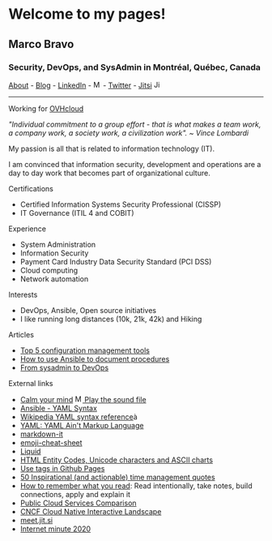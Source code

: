 # Welcome to my pages!

## Marco Bravo

### Security, DevOps, and SysAdmin in Montréal, Québec, Canada

[About](https://m4b0.github.io/about) - [Blog](https://m4b0.github.io/blog) - [LinkedIn](https://www.linkedin.com/in/marcobravo) - [<img alt="Musical notes image" src="https://github.githubassets.com/images/icons/emoji/unicode/1f3b6.png" width="15" height="15" />](/audio/enjoy.mp3) - [Twitter](https://twitter.com/marcobravoram) - 
[Jitsi](https://meet.jit.si) <img alt="Jitsi meetings image" src="https://lh3.googleusercontent.com/anTT0a2cZpucqmZQDPbPxEvJl3lb3M81znco6C1eDkxJh-XLtnfIpQa0myuzqUfHk5WcixKD=w128-h128-e365" width="15" height="15" />

***

Working for [OVHcloud](https://www.ovhcloud.com/en-ca/about-us/)

*"Individual commitment to a group effort - that is what makes a team work, a company work, a society work, a civilization work". ~ Vince Lombardi*

My passion is all that is related to information technology (IT).

I am convinced that information security, development and operations are a day to day 
work that becomes part of organizational culture.

Certifications
- Certified Information Systems Security Professional (CISSP)
- IT Governance (ITIL 4 and COBIT)

Experience
- System Administration
- Information Security
- Payment Card Industry Data Security Standard (PCI DSS)
- Cloud computing
- Network automation

Interests
- DevOps, Ansible, Open source initiatives
- I like running long distances (10k, 21k, 42k) and Hiking

Articles
- [Top 5 configuration management tools](https://opensource.com/article/18/12/configuration-management-tools)
- [How to use Ansible to document procedures](https://opensource.com/article/19/4/ansible-procedures)
- [From sysadmin to DevOps](https://www.redhat.com/sysadmin/sysadmin-devops)

External links
- [Calm your mind](http://dirk-loss.de/calmyourmind/) [<img alt="Musical notes image" src="https://github.githubassets.com/images/icons/emoji/unicode/1f3b6.png" width="15" height="15" /> Play the sound file](http://dirk-loss.de/calmyourmind/calm-your-mind_32min.mp3)
- [Ansible - YAML Syntax](https://docs.ansible.com/ansible/latest/reference_appendices/YAMLSyntax.html)
- [Wikipedia YAML syntax reference](https://en.wikipedia.org/wiki/YAML)à
- [YAML: YAML Ain't Markup Language](https://yaml.org)
- [markdown-it](https://markdown-it.github.io/)
- [emoji-cheat-sheet](https://github.com/ikatyang/emoji-cheat-sheet/blob/master/README.md)
- [Liquid](https://shopify.github.io/liquid/)
- [HTML Entity Codes, Unicode characters and ASCII charts](https://lonewolfonline.net/html-character-codes-ascii-entity-unicode-symbols/)
- [Use tags in Github Pages](https://codinfox.github.io/dev/2015/03/06/use-tags-and-categories-in-your-jekyll-based-github-pages/)
- [50 Inspirational (and actionable) time management quotes](https://blog.rescuetime.com/time-management-quotes/)
- [How to remember what you read](https://blog.rescuetime.com/how-to-remember-what-you-read/): Read intentionally, take notes, build connections, apply and explain it
- [Public Cloud Services Comparison](http://comparecloud.in/)
- [CNCF Cloud Native Interactive Landscape](https://landscape.cncf.io/)
- [meet.jit.si](https://meet.jit.si)
- [Internet minute 2020](https://www.allaccess.com/merge/archive/31294/infographic-what-happens-in-an-internet-minute)
